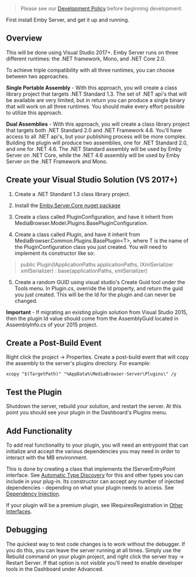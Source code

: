 >Please see our [Development Policy](Development-Policy) before beginning development.

First install Emby Server, and get it up and running.

## Overview
This will be done using Visual Studio 2017+. Emby Server runs on three different runtimes: the .NET framework, Mono, and .NET Core 2.0. 

To achieve triple compatibility with all three runtimes, you can choose between two approaches.

**Single Portable Assembly** - With this approach, you will create a class library project that targets .NET Standard 1.3. The set of .NET api's that will be available are very limited, but in return you can produce a single binary that will work on all three runtimes. You should make every effort possible to utilize this approach.

**Dual Assemblies** - With this approach, you will create a class library project that targets both .NET Standard 2.0 and .NET Framework 4.6. You'll have access to all .NET api's, but your publishing process will be more complex. Building the plugin will produce two assemblies, one for .NET Standard 2.0, and one for .NET 4.6. The .NET Standard assembly will be used by Emby Server on .NET Core, while the .NET 4.6 assembly will be used by Emby Server on the .NET Framework and Mono.

## Create your Visual Studio Solution (VS 2017+)

1. Create a .NET Standard 1.3 class library project. 

2. Install the [Emby.Server.Core nuget package](https://www.nuget.org/packages/MediaBrowser.Server.Core/)

3. Create a class called PluginConfiguration, and have it inherit from MediaBrowser.Model.Plugins.BasePluginConfiguration.

4. Create a class called Plugin, and have it inherit from MediaBrowser.Common.Plugins.BasePlugin&lt;T&gt;, where T is the name of the PluginConfiguration class you just created.  You will need to implement its constructor like so:

> public Plugin(IApplicationPaths applicationPaths, IXmlSerializer xmlSerializer) : base(applicationPaths, xmlSerializer)

5. Create a random GUID using visual studio's Create Guid tool under the Tools menu. In Plugin.cs, override the Id property, and return the guid you just created. This will be the Id for the plugin and can never be changed.

**Important** - If migrating an existing plugin solution from Visual Studio 2015, then the plugin Id value should come from the AssemblyGuid located in AssemblyInfo.cs of your 2015 project.

## Create a Post-Build Event

Right click the project -> Properties. Create a post-build event that will copy the assembly to the server's plugins directory. For example:

`xcopy "$(TargetPath)" "%AppData%\MediaBrowser-Server\Plugins\" /y`

## Test the Plugin

Shutdown the server, rebuild your solution, and restart the server. At this point you should see your plugin in the Dashboard's Plugins menu.

## Add Functionality

To add real functionality to your plugin, you will need an entrypoint that can initialize and accept the various dependencies you may need in order to interact with the MB environment.

This is done by creating a class that implements the IServerEntryPoint interface.  See [Automatic Type Discovery](Automatic-Type-Discovery) for this and other types you can include in your plug-in. Its constructor can accept any number of injected dependencies - depending on what your plugin needs to access.  See [Dependency Injection](Dependency-Injection).

If your plugin will be a premium plugin, see IRequiresRegistration in [Other Interfaces](Other-Interfaces).

## Debugging

The quickest way to test code changes is to work without the debugger. If you do this, you can leave the server running at all times. Simply use the Rebuild command on your plugin project, and right click the server tray -> Restart Server. If that option is not visible you'll need to enable developer tools in the Dashboard under Advanced.